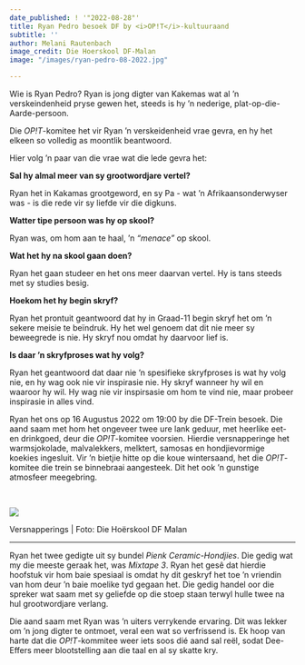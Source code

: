 ```yaml
---
date_published: ! '"2022-08-28"'
title: Ryan Pedro besoek DF by <i>OP!T</i>-kultuuraand
subtitle: ''
author: Melani Rautenbach
image_credit: Die Hoerskool DF-Malan
image: "/images/ryan-pedro-08-2022.jpg"

---
```

Wie is Ryan Pedro? Ryan is jong digter van Kakemas wat al ’n verskeindenheid pryse gewen het, steeds is hy ’n nederige, plat-op-die-Aarde-persoon.

Die _OP!T_-komitee het vir Ryan ’n verskeidenheid vrae gevra, en hy het elkeen so volledig as moontlik beantwoord.

Hier volg ’n paar van die vrae wat die lede gevra het:

**Sal hy almal meer van sy grootwordjare vertel?**

Ryan het in Kakamas grootgeword, en sy Pa - wat ’n Afrikaansonderwyser was - is die rede vir sy liefde vir die digkuns.

**Watter tipe persoon was hy op skool?**

Ryan was, om hom aan te haal, ’n _“menace”_ op skool.

**Wat het hy na skool gaan doen?**

Ryan het gaan studeer en het ons meer daarvan vertel. Hy is tans steeds met sy studies besig.

**Hoekom het hy begin skryf?**

Ryan het prontuit geantwoord dat hy in Graad-11 begin skryf het om ’n sekere meisie te beïndruk. Hy het wel genoem dat dit nie meer sy beweegrede is nie. Hy skryf nou omdat hy daarvoor lief is.

**Is daar ’n skryfproses wat hy volg?**

Ryan het geantwoord dat daar nie ’n spesifieke skryfproses is wat hy volg nie, en hy wag ook nie vir inspirasie nie. Hy skryf wanneer hy wil en waaroor hy wil. Hy wag nie vir inspirsasie om hom te vind nie, maar probeer inspirasie in alles vind.

Ryan het ons op 16 Augustus 2022 om 19:00 by die DF-Trein besoek. Die aand saam met hom het ongeveer twee ure lank geduur, met heerlike eet- en drinkgoed, deur die _OP!T_-komitee voorsien. Hierdie versnapperinge het warmsjokolade, malvalekkers, melktert, samosas en hondjievormige koekies ingesluit. Vir ’n bietjie hitte op die koue wintersaand, het die _OP!T_-komitee die trein se binnebraai aangesteek. Dit het ook ’n gunstige atmosfeer meegebring.

<br/>

![](/images/ryan-pedro-2-08-2022.jpg)

Versnapperings | Foto: Die Hoërskool DF Malan

***

Ryan het twee gedigte uit sy bundel _Pienk Ceramic-Hondjies_. Die gedig wat my die meeste geraak het, was _Mixtape 3_. Ryan het gesê dat hierdie hoofstuk vir hom baie spesiaal is omdat hy dit geskryf het toe ’n vriendin van hom deur ’n baie moelike tyd gegaan het. Die gedig handel oor die spreker wat saam met sy geliefde op die stoep staan terwyl hulle twee na hul grootwordjare verlang.

Die aand saam met Ryan was ’n uiters verrykende ervaring. Dit was lekker om ’n jong digter te ontmoet, veral een wat so verfrissend is. Ek hoop van harte dat die _OP!T_-kommitee weer iets soos dié aand sal reël, sodat Dee-Effers meer blootstelling aan die taal en al sy skatte kry.